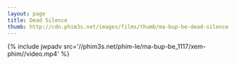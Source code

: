 ```yaml
---
layout: page
title: Dead Silence
thumb: http://cdn.phim3s.net/images/films/thumb/ma-bup-be-dead-silence-2007.jpg
---
```

{% include jwpadv src='//phim3s.net/phim-le/ma-bup-be_1117/xem-phim//video.mp4' %}